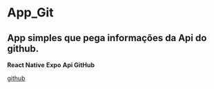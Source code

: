 # App_Git

## App simples que pega informações da Api do github.

**React Native**
**Expo**
**Api GitHub**

[github](https://github.com/fluidicon.png)
